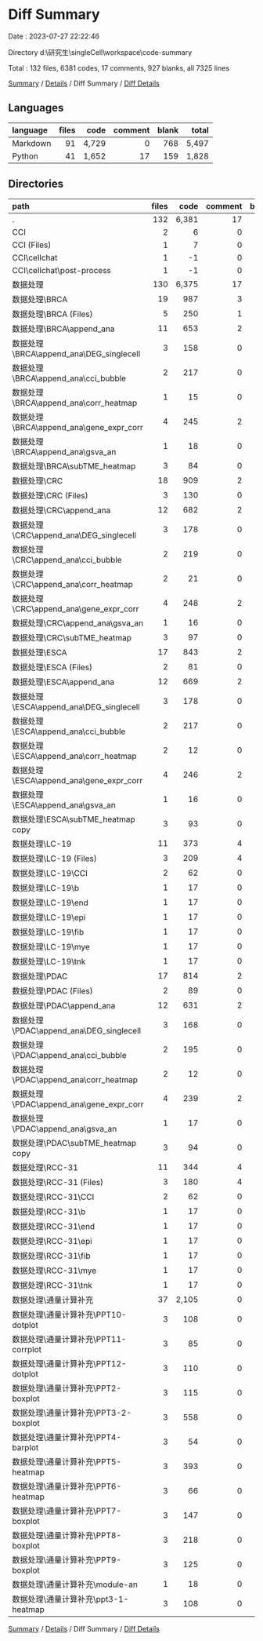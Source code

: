 # Diff Summary

Date : 2023-07-27 22:22:46

Directory d:\\研究生\\singleCell\\workspace\\code-summary

Total : 132 files,  6381 codes, 17 comments, 927 blanks, all 7325 lines

[Summary](results.md) / [Details](details.md) / Diff Summary / [Diff Details](diff-details.md)

## Languages
| language | files | code | comment | blank | total |
| :--- | ---: | ---: | ---: | ---: | ---: |
| Markdown | 91 | 4,729 | 0 | 768 | 5,497 |
| Python | 41 | 1,652 | 17 | 159 | 1,828 |

## Directories
| path | files | code | comment | blank | total |
| :--- | ---: | ---: | ---: | ---: | ---: |
| . | 132 | 6,381 | 17 | 927 | 7,325 |
| CCI | 2 | 6 | 0 | 1 | 7 |
| CCI (Files) | 1 | 7 | 0 | 1 | 8 |
| CCI\\cellchat | 1 | -1 | 0 | 0 | -1 |
| CCI\\cellchat\\post-process | 1 | -1 | 0 | 0 | -1 |
| 数据处理 | 130 | 6,375 | 17 | 926 | 7,318 |
| 数据处理\\BRCA | 19 | 987 | 3 | 120 | 1,110 |
| 数据处理\\BRCA (Files) | 5 | 250 | 1 | 44 | 295 |
| 数据处理\\BRCA\\append_ana | 11 | 653 | 2 | 65 | 720 |
| 数据处理\\BRCA\\append_ana\\DEG_singlecell | 3 | 158 | 0 | 7 | 165 |
| 数据处理\\BRCA\\append_ana\\cci_bubble | 2 | 217 | 0 | 23 | 240 |
| 数据处理\\BRCA\\append_ana\\corr_heatmap | 1 | 15 | 0 | 4 | 19 |
| 数据处理\\BRCA\\append_ana\\gene_expr_corr | 4 | 245 | 2 | 21 | 268 |
| 数据处理\\BRCA\\append_ana\\gsva_an | 1 | 18 | 0 | 10 | 28 |
| 数据处理\\BRCA\\subTME_heatmap | 3 | 84 | 0 | 11 | 95 |
| 数据处理\\CRC | 18 | 909 | 2 | 100 | 1,011 |
| 数据处理\\CRC (Files) | 3 | 130 | 0 | 23 | 153 |
| 数据处理\\CRC\\append_ana | 12 | 682 | 2 | 55 | 739 |
| 数据处理\\CRC\\append_ana\\DEG_singlecell | 3 | 178 | 0 | 6 | 184 |
| 数据处理\\CRC\\append_ana\\cci_bubble | 2 | 219 | 0 | 18 | 237 |
| 数据处理\\CRC\\append_ana\\corr_heatmap | 2 | 21 | 0 | 4 | 25 |
| 数据处理\\CRC\\append_ana\\gene_expr_corr | 4 | 248 | 2 | 20 | 270 |
| 数据处理\\CRC\\append_ana\\gsva_an | 1 | 16 | 0 | 7 | 23 |
| 数据处理\\CRC\\subTME_heatmap | 3 | 97 | 0 | 22 | 119 |
| 数据处理\\ESCA | 17 | 843 | 2 | 81 | 926 |
| 数据处理\\ESCA (Files) | 2 | 81 | 0 | 13 | 94 |
| 数据处理\\ESCA\\append_ana | 12 | 669 | 2 | 56 | 727 |
| 数据处理\\ESCA\\append_ana\\DEG_singlecell | 3 | 178 | 0 | 5 | 183 |
| 数据处理\\ESCA\\append_ana\\cci_bubble | 2 | 217 | 0 | 16 | 233 |
| 数据处理\\ESCA\\append_ana\\corr_heatmap | 2 | 12 | 0 | 2 | 14 |
| 数据处理\\ESCA\\append_ana\\gene_expr_corr | 4 | 246 | 2 | 26 | 274 |
| 数据处理\\ESCA\\append_ana\\gsva_an | 1 | 16 | 0 | 7 | 23 |
| 数据处理\\ESCA\\subTME_heatmap copy | 3 | 93 | 0 | 12 | 105 |
| 数据处理\\LC-19 | 11 | 373 | 4 | 51 | 428 |
| 数据处理\\LC-19 (Files) | 3 | 209 | 4 | 22 | 235 |
| 数据处理\\LC-19\\CCI | 2 | 62 | 0 | 10 | 72 |
| 数据处理\\LC-19\\b | 1 | 17 | 0 | 3 | 20 |
| 数据处理\\LC-19\\end | 1 | 17 | 0 | 3 | 20 |
| 数据处理\\LC-19\\epi | 1 | 17 | 0 | 4 | 21 |
| 数据处理\\LC-19\\fib | 1 | 17 | 0 | 3 | 20 |
| 数据处理\\LC-19\\mye | 1 | 17 | 0 | 3 | 20 |
| 数据处理\\LC-19\\tnk | 1 | 17 | 0 | 3 | 20 |
| 数据处理\\PDAC | 17 | 814 | 2 | 75 | 891 |
| 数据处理\\PDAC (Files) | 2 | 89 | 0 | 11 | 100 |
| 数据处理\\PDAC\\append_ana | 12 | 631 | 2 | 52 | 685 |
| 数据处理\\PDAC\\append_ana\\DEG_singlecell | 3 | 168 | 0 | 5 | 173 |
| 数据处理\\PDAC\\append_ana\\cci_bubble | 2 | 195 | 0 | 19 | 214 |
| 数据处理\\PDAC\\append_ana\\corr_heatmap | 2 | 12 | 0 | 2 | 14 |
| 数据处理\\PDAC\\append_ana\\gene_expr_corr | 4 | 239 | 2 | 20 | 261 |
| 数据处理\\PDAC\\append_ana\\gsva_an | 1 | 17 | 0 | 6 | 23 |
| 数据处理\\PDAC\\subTME_heatmap copy | 3 | 94 | 0 | 12 | 106 |
| 数据处理\\RCC-31 | 11 | 344 | 4 | 51 | 399 |
| 数据处理\\RCC-31 (Files) | 3 | 180 | 4 | 22 | 206 |
| 数据处理\\RCC-31\\CCI | 2 | 62 | 0 | 10 | 72 |
| 数据处理\\RCC-31\\b | 1 | 17 | 0 | 3 | 20 |
| 数据处理\\RCC-31\\end | 1 | 17 | 0 | 3 | 20 |
| 数据处理\\RCC-31\\epi | 1 | 17 | 0 | 4 | 21 |
| 数据处理\\RCC-31\\fib | 1 | 17 | 0 | 3 | 20 |
| 数据处理\\RCC-31\\mye | 1 | 17 | 0 | 3 | 20 |
| 数据处理\\RCC-31\\tnk | 1 | 17 | 0 | 3 | 20 |
| 数据处理\\通量计算补充 | 37 | 2,105 | 0 | 448 | 2,553 |
| 数据处理\\通量计算补充\\PPT10-dotplot | 3 | 108 | 0 | 19 | 127 |
| 数据处理\\通量计算补充\\PPT11-corrplot | 3 | 85 | 0 | 11 | 96 |
| 数据处理\\通量计算补充\\PPT12-dotplot | 3 | 110 | 0 | 11 | 121 |
| 数据处理\\通量计算补充\\PPT2-boxplot | 3 | 115 | 0 | 15 | 130 |
| 数据处理\\通量计算补充\\PPT3-2-boxplot | 3 | 558 | 0 | 265 | 823 |
| 数据处理\\通量计算补充\\PPT4-barplot | 3 | 54 | 0 | 7 | 61 |
| 数据处理\\通量计算补充\\PPT5-heatmap | 3 | 393 | 0 | 13 | 406 |
| 数据处理\\通量计算补充\\PPT6-heatmap | 3 | 66 | 0 | 12 | 78 |
| 数据处理\\通量计算补充\\PPT7-boxplot | 3 | 147 | 0 | 26 | 173 |
| 数据处理\\通量计算补充\\PPT8-boxplot | 3 | 218 | 0 | 37 | 255 |
| 数据处理\\通量计算补充\\PPT9-boxplot | 3 | 125 | 0 | 16 | 141 |
| 数据处理\\通量计算补充\\module-an | 1 | 18 | 0 | 7 | 25 |
| 数据处理\\通量计算补充\\ppt3-1-heatmap | 3 | 108 | 0 | 9 | 117 |

[Summary](results.md) / [Details](details.md) / Diff Summary / [Diff Details](diff-details.md)